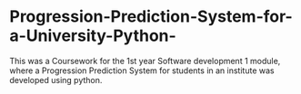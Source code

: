 # Progression-Prediction-System-for-a-University-Python-
This was a Coursework for the 1st year Software development 1 module, where a Progression Prediction System for students in an institute was developed using python.
